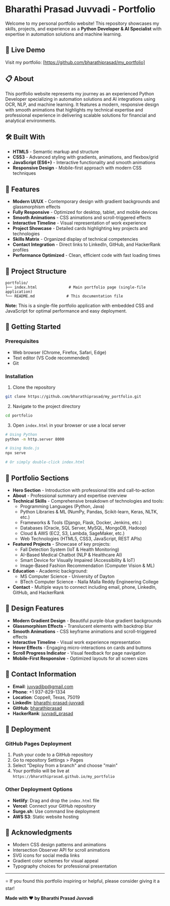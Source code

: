 # Bharathi Prasad Juvvadi - Portfolio

Welcome to my personal portfolio website! This repository showcases my skills, projects, and experience as a **Python Developer & AI Specialist** with expertise in automation solutions and machine learning.

## 🌟 Live Demo

Visit my portfolio: [https://github.com/bharathiprasad/my_portfolio]

## 📋 About

This portfolio website represents my journey as an experienced Python Developer specializing in automation solutions and AI integrations using OCR, NLP, and machine learning. It features a modern, responsive design with smooth animations that highlights my technical expertise and professional experience in delivering scalable solutions for financial and analytical environments.

## 🛠️ Built With

- **HTML5** - Semantic markup and structure
- **CSS3** - Advanced styling with gradients, animations, and flexbox/grid
- **JavaScript (ES6+)** - Interactive functionality and smooth animations
- **Responsive Design** - Mobile-first approach with modern CSS techniques

## 🎯 Features

- **Modern UI/UX** - Contemporary design with gradient backgrounds and glassmorphism effects
- **Fully Responsive** - Optimized for desktop, tablet, and mobile devices
- **Smooth Animations** - CSS animations and scroll-triggered effects
- **Interactive Timeline** - Visual representation of work experience
- **Project Showcase** - Detailed cards highlighting key projects and technologies
- **Skills Matrix** - Organized display of technical competencies
- **Contact Integration** - Direct links to LinkedIn, GitHub, and HackerRank profiles
- **Performance Optimized** - Clean, efficient code with fast loading times

## 📂 Project Structure

```
portfolio/
├── index.html              # Main portfolio page (single-file application)
└── README.md              # This documentation file
```

**Note:** This is a single-file portfolio application with embedded CSS and JavaScript for optimal performance and easy deployment.

## 🚀 Getting Started

### Prerequisites
- Web browser (Chrome, Firefox, Safari, Edge)
- Text editor (VS Code recommended)
- Git

### Installation

1. Clone the repository
```bash
git clone https://github.com/bharathiprasad/my_portfolio.git
```

2. Navigate to the project directory
```bash
cd portfolio
```

3. Open `index.html` in your browser or use a local server
```bash
# Using Python
python -m http.server 8000

# Using Node.js
npx serve

# Or simply double-click index.html
```

## 📱 Portfolio Sections

- **Hero Section** - Introduction with professional title and call-to-action
- **About** - Professional summary and expertise overview
- **Technical Skills** - Comprehensive breakdown of technologies and tools:
  - Programming Languages (Python, Java)
  - Python Libraries & ML (NumPy, Pandas, Scikit-learn, Keras, NLTK, etc.)
  - Frameworks & Tools (Django, Flask, Docker, Jenkins, etc.)
  - Databases (Oracle, SQL Server, MySQL, MongoDB, Hadoop)
  - Cloud & AWS (EC2, S3, Lambda, SageMaker, etc.)
  - Web Technologies (HTML5, CSS3, JavaScript, REST APIs)
- **Featured Projects** - Showcase of key projects:
  - Fall Detection System (IoT & Health Monitoring)
  - AI-Based Medical Chatbot (NLP & Healthcare AI)
  - Smart Device for Visually Impaired (Accessibility & IoT)
  - Image-Based Fashion Recommendation (Computer Vision & ML)
- **Education** - Academic background:
  - MS Computer Science - University of Dayton
  - BTech Computer Science - Nalla Malla Reddy Engineering College
- **Contact** - Multiple ways to connect including email, phone, LinkedIn, GitHub, and HackerRank

## 🎨 Design Features

- **Modern Gradient Design** - Beautiful purple-blue gradient backgrounds
- **Glassmorphism Effects** - Translucent elements with backdrop blur
- **Smooth Animations** - CSS keyframe animations and scroll-triggered effects
- **Interactive Timeline** - Visual work experience representation
- **Hover Effects** - Engaging micro-interactions on cards and buttons
- **Scroll Progress Indicator** - Visual feedback for page navigation
- **Mobile-First Responsive** - Optimized layouts for all screen sizes

## 📧 Contact Information

- **Email**: juvvadibp@gmail.com
- **Phone**: +1 937-829-1334
- **Location**: Coppell, Texas, 75019
- **LinkedIn**: [bharathi-prasad-juvvadi](https://www.linkedin.com/in/bharathi-prasad-juvvadi/)
- **GitHub**: [bharathiprasad](https://github.com/bharathiprasad)
- **HackerRank**: [juvvadi_prasad](https://www.hackerrank.com/profile/juvvadi_prasad)

## 🚀 Deployment

### GitHub Pages Deployment
1. Push your code to a GitHub repository
2. Go to repository Settings > Pages
3. Select "Deploy from a branch" and choose "main"
4. Your portfolio will be live at `https://bharathiprasad.github.io/my_portfolio`

### Other Deployment Options
- **Netlify**: Drag and drop the `index.html` file
- **Vercel**: Connect your GitHub repository
- **Surge.sh**: Use command line deployment
- **AWS S3**: Static website hosting


## 🙏 Acknowledgments

- Modern CSS design patterns and animations
- Intersection Observer API for scroll animations
- SVG icons for social media links
- Gradient color schemes for visual appeal
- Typography choices for professional presentation

---

⭐ If you found this portfolio inspiring or helpful, please consider giving it a star!

**Made with ❤️ by Bharathi Prasad Juvvadi**
